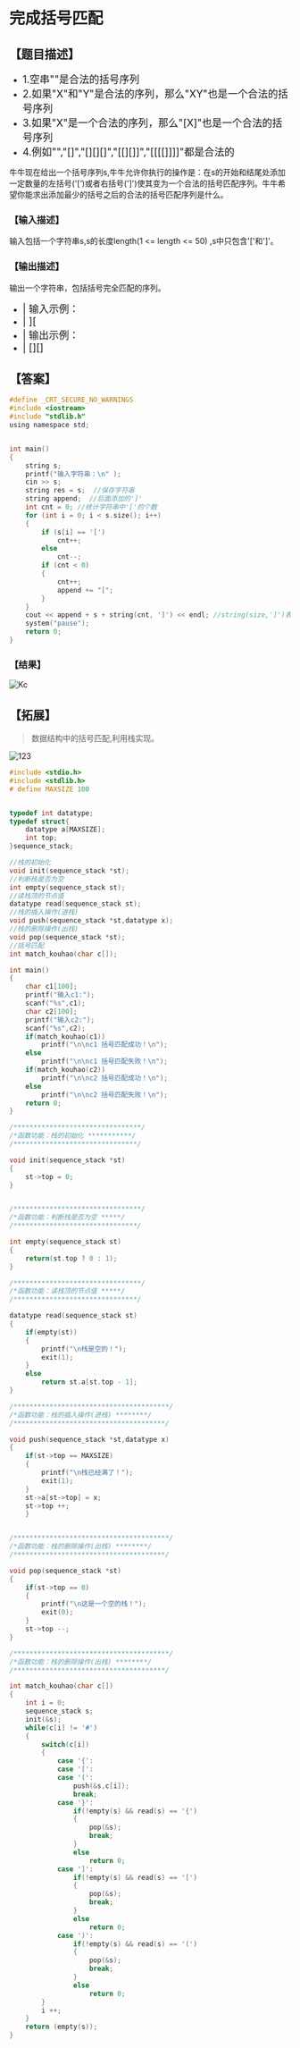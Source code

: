 # 完成括号匹配

## 【题目描述】

+ <font size="4">1.空串""是合法的括号序列</font>
+ <font size="4">2.如果"X"和"Y"是合法的序列，那么"XY"也是一个合法的括号序列</font>
+ <font size="4">3.如果"X"是一个合法的序列，那么"[X]"也是一个合法的括号序列</font>
+ <font size="4">4.例如"","[]","[][][]","[[][]]","[[[[]]]]"都是合法的</font>

牛牛现在给出一个括号序列s,牛牛允许你执行的操作是：在s的开始和结尾处添加一定数量的左括号('[‘)或者右括号(']')使其变为一个合法的括号匹配序列。牛牛希望你能求出添加最少的括号之后的合法的括号匹配序列是什么。

### 【输入描述】

输入包括一个字符串s,s的长度length(1 <= length <= 50) ,s中只包含'['和']'。

### 【输出描述】

输出一个字符串，包括括号完全匹配的序列。

+ <font size="4"> |  输入示例：</font>
+ <font size="4"> |  ][ </font>
+ <font size="4"> | 输出示例： </font>
+ <font size="4"> | [][] </font>

## 【答案】

```c
#define _CRT_SECURE_NO_WARNINGS
#include <iostream>
#include "stdlib.h"
using namespace std;


int main()
{
    string s;
    printf("输入字符串：\n" );
    cin >> s;
    string res = s;  //保存字符串
    string append;  //后面添加的']' 
    int cnt = 0; //统计字符串中'['的个数
    for (int i = 0; i < s.size(); i++)
    {
        if (s[i] == '[')
            cnt++; 
        else
            cnt--;
        if (cnt < 0)
        {
            cnt++;
            append += "[";
        }
    }
    cout << append + s + string(cnt, ']') << endl; //string(size,']')表示size个] 
    system("pause");
    return 0;
}
```

### 【结果】

![Kc](https://upload-images.jianshu.io/upload_images/9140378-7f6f0c2d64bd5767.png?imageMogr2/auto-orient/strip%7CimageView2/2/w/440)

## 【拓展】

> 数据结构中的括号匹配,利用栈实现。

![123](https://upload-images.jianshu.io/upload_images/9140378-8682d5126e3817bd.png?imageMogr2/auto-orient/strip%7CimageView2/2/w/440)

```c
#include <stdio.h>
#include <stdlib.h>
# define MAXSIZE 100


typedef int datatype;
typedef struct{
    datatype a[MAXSIZE];
    int top;
}sequence_stack;

//栈的初始化
void init(sequence_stack *st);
//判断栈是否为空
int empty(sequence_stack st);
//读栈顶的节点值 
datatype read(sequence_stack st);
//栈的插入操作(进栈)
void push(sequence_stack *st,datatype x);
//栈的删除操作(出栈)
void pop(sequence_stack *st);
//括号匹配
int match_kouhao(char c[]); 

int main()
{
    char c1[100];
    printf("输入c1:");
    scanf("%s",c1);
    char c2[100];
    printf("输入c2:");
    scanf("%s",c2);
    if(match_kouhao(c1))
        printf("\n\nc1 括号匹配成功！\n");
    else
        printf("\n\nc1 括号匹配失败！\n");
    if(match_kouhao(c2))
        printf("\n\nc2 括号匹配成功！\n");
    else
        printf("\n\nc2 括号匹配失败！\n"); 
    return 0;
}

/********************************/
/*函数功能：栈的初始化 ***********/
/*******************************/

void init(sequence_stack *st)
{
    st->top = 0;
}


/********************************/
/*函数功能：判断栈是否为空 *****/
/*******************************/

int empty(sequence_stack st)
{
    return(st.top ? 0 : 1);
}

/********************************/
/*函数功能：读栈顶的节点值 *****/
/*******************************/

datatype read(sequence_stack st)
{
    if(empty(st))
    {
        printf("\n栈是空的！");
        exit(1);
    }
    else
        return st.a[st.top - 1];
}

/***************************************/
/*函数功能：栈的插入操作(进栈) ********/
/**************************************/

void push(sequence_stack *st,datatype x)
{
    if(st->top == MAXSIZE)
    {
        printf("\n栈已经满了！");
        exit(1);
    }
    st->a[st->top] = x;
    st->top ++;
    }


/***************************************/
/*函数功能：栈的删除操作(出栈) ********/
/**************************************/

void pop(sequence_stack *st)
{
    if(st->top == 0)
    {
        printf("\n这是一个空的栈！");
        exit(0);
    }
    st->top --;
}

/***************************************/
/*函数功能：栈的删除操作(出栈) ********/
/**************************************/

int match_kouhao(char c[])
{
    int i = 0;
    sequence_stack s;
    init(&s);
    while(c[i] != '#')
    {
        switch(c[i])
        {
            case '{':
            case '[':
            case '(': 
                push(&s,c[i]); 
                break;
            case '}': 
                if(!empty(s) && read(s) == '{')
                {
                    pop(&s);
                    break;
                }
                else
                    return 0;
            case ']':
                if(!empty(s) && read(s) == '[')
                {
                    pop(&s);
                    break;
                }
                else
                    return 0;
            case ')':
                if(!empty(s) && read(s) == '(')
                {
                    pop(&s);
                    break;
                }
                else
                    return 0;
        }
        i ++;
    }
    return (empty(s));
}


```